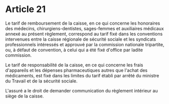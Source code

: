# Article 21

Le tarif de remboursement de la caisse, en ce qui concerne les honoraires des médecins, chirurgiens-dentistes, sages-femmes et auxiliaires médicaux annexé au présent règlement, correspond au tarif fixé dans les conventions intervenues entre la caisse régionale de sécurité sociale et les syndicats professionnels intéressés et approuvé par la commission nationale tripartite, ou, à défaut de convention, à celui qui a été fixé d'office par ladite commission.

Le tarif de responsabilité de la caisse, en ce qui concerne les frais d'appareils et les dépenses pharmaceutiques autres que l'achat des médicaments, est fixé dans les limites du tarif établi par arrêté du ministre du Travail et de la sécurité sociale.

L'assuré a le droit de demander communication du règlement intérieur au siège de la caisse.

